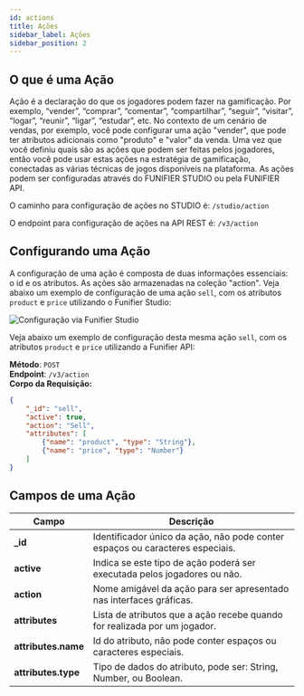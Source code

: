 ```yaml
---
id: actions
title: Ações
sidebar_label: Ações
sidebar_position: 2
---
```


## O que é uma Ação

Ação é a declaração do que os jogadores podem fazer na gamificação. Por exemplo, “vender”, “comprar”, “comentar”, “compartilhar”, “seguir”, “visitar”, “logar”, “reunir”, “ligar”, “estudar”, etc. No contexto de um cenário de vendas, por exemplo, você pode configurar uma ação "vender", que pode ter atributos adicionais como "produto" e "valor" da venda. Uma vez que você definiu quais são as ações que podem ser feitas pelos jogadores, então você pode usar estas ações na estratégia de gamificação, conectadas as várias técnicas de jogos disponíveis na plataforma. As ações podem ser configuradas através do FUNIFIER STUDIO ou pela FUNIFIER API.

O caminho para configuração de ações no STUDIO é: `/studio/action`

O endpoint para configuração de ações na API REST é: `/v3/action`

## Configurando uma Ação

A configuração de uma ação é composta de duas informações essenciais: o id e os atributos. As ações são armazenadas na coleção "action". Veja abaixo um exemplo de configuração de uma ação `sell`, com os atributos `product` e `price` utilizando o Funifier Studio:

![Configuração via Funifier Studio](/img/studio/action-form.png)

Veja abaixo um exemplo de configuração desta mesma ação `sell`, com os atributos `product` e `price` utilizando a Funifier API:

**Método**: `POST`  
**Endpoint**: `/v3/action`  
**Corpo da Requisição:**
```json
{
    "_id": "sell",
    "active": true,
    "action": "Sell",
    "attributes": [
        {"name": "product", "type": "String"}, 
        {"name": "price", "type": "Number"}
    ]
}
```

## Campos de uma Ação

|Campo|Descrição|
|------|----------|
|**_id**| Identificador único da ação, não pode conter espaços ou caracteres especiais.|
|**active**| Indica se este tipo de ação poderá ser executada pelos jogadores ou não.|
|**action**| Nome amigável da ação para ser apresentado nas interfaces gráficas.|
|**attributes**| Lista de atributos que a ação recebe quando for realizada por um jogador.|
|**attributes.name**| Id do atributo, não pode conter espaços ou caracteres especiais.|
|**attributes.type**| Tipo de dados do atributo, pode ser: String, Number, ou Boolean.|


